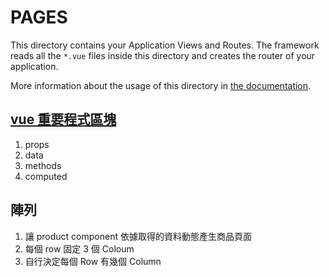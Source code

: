 # PAGES

This directory contains your Application Views and Routes.
The framework reads all the `*.vue` files inside this directory and creates the router of your application.

More information about the usage of this directory in [the documentation](https://nuxtjs.org/guide/routing).

## [vue 重要程式區塊](https://vuejs.org/v2/guide/index.html)

1. props
2. data
3. methods
4. computed

## 陣列

1. 讓 product component 依據取得的資料動態產生商品頁面
2. 每個 row 固定 3 個 Coloum
3. 自行決定每個 Row 有幾個 Column
